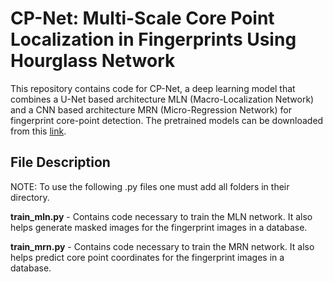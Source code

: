 # CP-Net: Multi-Scale Core Point Localization in Fingerprints Using Hourglass Network

This repository contains code for CP-Net, a deep learning model that combines a U-Net based architecture MLN (Macro-Localization Network) and a CNN based architecture MRN (Micro-Regression Network) for fingerprint core-point detection. The pretrained models can be downloaded from this [link](https://drive.google.com/drive/folders/1x4F7uxXCDTe2Y6WiMkIeJQsQsVPm7ROJ?usp=share_link).

## File Description

NOTE: To use the following .py files one must add all folders in their directory.  

**train_mln.py** - Contains code necessary to train the MLN network. It also helps generate masked images for the fingerprint images in a database.


**train_mrn.py** - Contains code necessary to train the MRN network. It also helps predict core point coordinates for the fingerprint images in a database.

